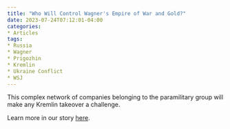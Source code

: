 ```yaml
---
title: "Who Will Control Wagner's Empire of War and Gold?"
date: 2023-07-24T07:12:01-04:00
categories:
* Articles
tags:
* Russia
* Wagner
* Prigozhin
* Kremlin
* Ukraine Conflict
* WSJ
---
```

This complex network of companies belonging to the paramilitary group will make any Kremlin takeover a challenge.

Learn more in our story [here](https://www.wsj.com/articles/who-will-control-wagners-empire-of-war-and-gold-22444d60).
